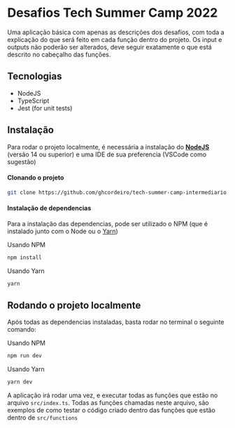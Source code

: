 
# Desafios Tech Summer Camp 2022

Uma aplicação básica com apenas as descrições dos desafios, com toda a explicação do que 
será feito em cada função dentro do projeto. Os input e outputs não poderão ser alterados, 
deve seguir exatamente o que está descrito no cabeçalho das funções.

## Tecnologias

 - NodeJS
 - TypeScript
 - Jest (for unit tests)

## Instalação

Para rodar o projeto localmente, é necessária a instalação do **[NodeJS](https://nodejs.org/en/download/)** (versão 14 ou superior) 
e uma IDE de sua preferencia (VSCode como sugestão)

#### Clonando o projeto
```bash
git clone https://github.com/ghcordeiro/tech-summer-camp-intermediario.git
```

#### Instalação de dependencias

Para a instalação das dependencias, pode ser utilizado o NPM (que é instalado junto com o 
Node ou o [Yarn](https://github.com/yarnpkg/yarn/releases))

Usando NPM
```bash
npm install 
```

Usando Yarn
```bash
yarn
```
## Rodando o projeto localmente

Após todas as dependencias instaladas, basta rodar no terminal o seguinte comando:

Usando NPM
```bash
npm run dev 
```

Usando Yarn
```bash
yarn dev 
```

A aplicação irá rodar uma vez, e executar todas as funções que estão no arquivo ```src/index.ts```.
Todas as funções chamadas neste arquivo, são exemplos de como testar o código criado dentro das funções
que estão dentro de ```src/functions```
